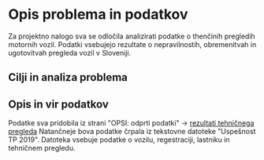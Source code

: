 # Opis problema in podatkov
Za projektno nalogo sva se odločila analizirati podatke o thenčinih pregledih motornih vozil. Podatki vsebujejo rezultate o nepravilnostih, obremenitvah in ugotovitvah pregleda vozil v Sloveniji.

## Cilji in analiza problema


## Opis in vir podatkov
Podatke sva pridobila iz strani "OPSI: odprti podatki" -> [rezultati tehničnega pregleda](https://podatki.gov.si/dataset/rezultati-tehnicnih-pregledov-motornih-vozil)
Natančneje bova podatke črpala iz tekstovne datoteke "Uspešnost TP 2019". Datoteka vsebuje podatke o vozilu, regestraciji, lastniku in tehničnem pregledu.
